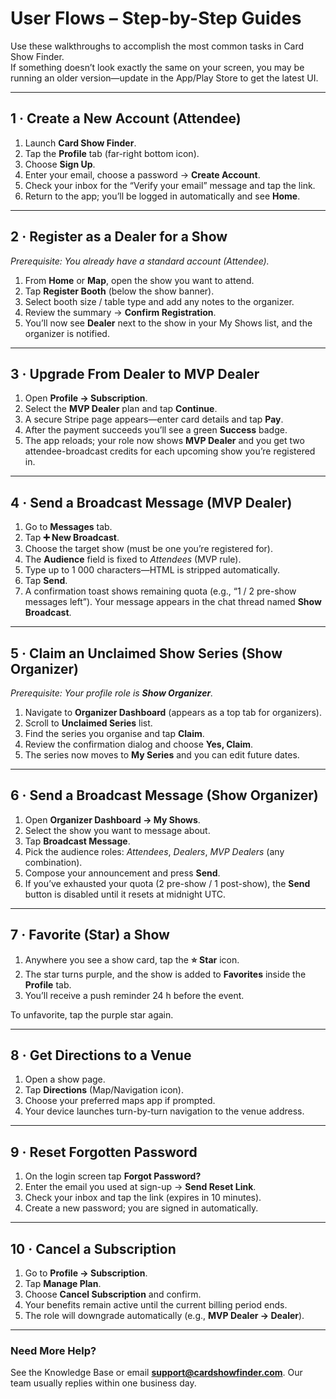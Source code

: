 # User Flows – Step-by-Step Guides

Use these walkthroughs to accomplish the most common tasks in Card Show Finder.  
If something doesn’t look exactly the same on your screen, you may be running an older version—update in the App/Play Store to get the latest UI.

---

## 1 · Create a New Account (Attendee)

1. Launch **Card Show Finder**.  
2. Tap the **Profile** tab (far-right bottom icon).  
3. Choose **Sign Up**.  
4. Enter your email, choose a password → **Create Account**.  
5. Check your inbox for the “Verify your email” message and tap the link.  
6. Return to the app; you’ll be logged in automatically and see **Home**.

---

## 2 · Register as a Dealer for a Show

*Prerequisite: You already have a standard account (Attendee).*

1. From **Home** or **Map**, open the show you want to attend.  
2. Tap **Register Booth** (below the show banner).  
3. Select booth size / table type and add any notes to the organizer.  
4. Review the summary → **Confirm Registration**.  
5. You’ll now see **Dealer** next to the show in your My Shows list, and the organizer is notified.

---

## 3 · Upgrade From Dealer to **MVP Dealer**

1. Open **Profile → Subscription**.  
2. Select the **MVP Dealer** plan and tap **Continue**.  
3. A secure Stripe page appears—enter card details and tap **Pay**.  
4. After the payment succeeds you’ll see a green **Success** badge.  
5. The app reloads; your role now shows **MVP Dealer** and you get two attendee-broadcast credits for each upcoming show you’re registered in.

---

## 4 · Send a Broadcast Message (MVP Dealer)

1. Go to **Messages** tab.  
2. Tap **➕ New Broadcast**.  
3. Choose the target show (must be one you’re registered for).  
4. The **Audience** field is fixed to *Attendees* (MVP rule).  
5. Type up to 1 000 characters—HTML is stripped automatically.  
6. Tap **Send**.  
7. A confirmation toast shows remaining quota (e.g., “1 / 2 pre-show messages left”). Your message appears in the chat thread named **Show Broadcast**.

---

## 5 · Claim an Unclaimed Show Series (Show Organizer)

*Prerequisite: Your profile role is **Show Organizer**.*

1. Navigate to **Organizer Dashboard** (appears as a top tab for organizers).  
2. Scroll to **Unclaimed Series** list.  
3. Find the series you organise and tap **Claim**.  
4. Review the confirmation dialog and choose **Yes, Claim**.  
5. The series now moves to **My Series** and you can edit future dates.

---

## 6 · Send a Broadcast Message (Show Organizer)

1. Open **Organizer Dashboard → My Shows**.  
2. Select the show you want to message about.  
3. Tap **Broadcast Message**.  
4. Pick the audience roles: *Attendees*, *Dealers*, *MVP Dealers* (any combination).  
5. Compose your announcement and press **Send**.  
6. If you’ve exhausted your quota (2 pre-show / 1 post-show), the **Send** button is disabled until it resets at midnight UTC.

---

## 7 · Favorite (Star) a Show

1. Anywhere you see a show card, tap the **⭐ Star** icon.  
2. The star turns purple, and the show is added to **Favorites** inside the **Profile** tab.  
3. You’ll receive a push reminder 24 h before the event.

To unfavorite, tap the purple star again.

---

## 8 · Get Directions to a Venue

1. Open a show page.  
2. Tap **Directions** (Map/Navigation icon).  
3. Choose your preferred maps app if prompted.  
4. Your device launches turn-by-turn navigation to the venue address.

---

## 9 · Reset Forgotten Password

1. On the login screen tap **Forgot Password?**  
2. Enter the email you used at sign-up → **Send Reset Link**.  
3. Check your inbox and tap the link (expires in 10 minutes).  
4. Create a new password; you are signed in automatically.

---

## 10 · Cancel a Subscription

1. Go to **Profile → Subscription**.  
2. Tap **Manage Plan**.  
3. Choose **Cancel Subscription** and confirm.  
4. Your benefits remain active until the current billing period ends.  
5. The role will downgrade automatically (e.g., **MVP Dealer → Dealer**).

---

### Need More Help?

See the Knowledge Base or email **support@cardshowfinder.com**. Our team usually replies within one business day.
